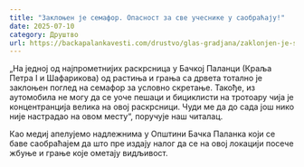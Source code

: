 ```yaml
---
title: "Заклоњен је семафор. Опасност за све учеснике у саобраћају!"
date: 2025-07-10
category: Друштво
url: https://backapalankavesti.com/drustvo/glas-gradjana/zaklonjen-je-semafor-opasnost-za-sve-ucesnike-u-saobracaju/
---
```


„На једној од најпрометнијих раскрсница у Бачкој Паланци (Краља Петра I и Шафарикова) од растиња и грања са дрвета тотално је заклоњен поглед на семафор за условно скретање. Такође, из аутомобила не могу да се уоче пешаци и бициклисти на тротоару чија је концентранција велика на овој раскрсници. Чуди ме да до сада још нико није настрадао на овом месту“, поручује наш читалац.

Као медиј апелујемо надлежнима у Општини Бачка Паланка који се баве саобраћајем да што пре издају налог да се на овој локацији посече жбуње и грање које ометају видљивост.
